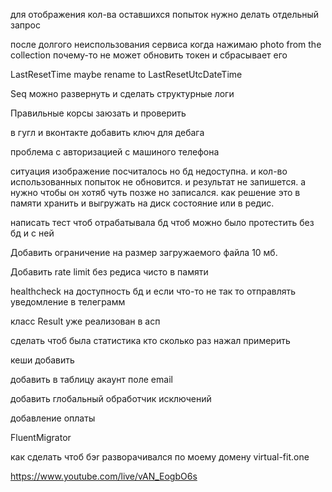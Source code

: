﻿для отображения кол-ва оставшихся попыток нужно делать отдельный запрос

после долгого неиспользования сервиса когда нажимаю photo from the collection почему-то не может обновить токен и сбрасывает его


LastResetTime maybe rename to LastResetUtcDateTime

Seq можно развернуть и сделать структурные логи

Правильные корсы заюзать и проверить

в гугл и вконтакте добавить ключ для дебага

проблема с авторизацией с машиного телефона

ситуация изображение посчиталось но бд недоступна. и кол-во использованных попыток не обновится. и результат не запишется.
а нужно чтобы он хотяб чуть позже но записался.
как решение это в памяти хранить и выгружать на диск состояние или в редис.

написать тест чтоб отрабатывала бд
чтоб можно было протестить без бд и с ней

Добавить ограничение на размер загружаемого файла 10 мб.

Добавить rate limit без редиса чисто в памяти

healthcheck на доступность бд и если что-то не так то отправлять уведомление в телеграмм

класс Result уже реализован в асп

сделать чтоб была статистика кто сколько раз нажал примерить

кеши добавить

добавить  в таблицу акаунт поле email

добавить глобальный обработчик исключений

добавление оплаты

FluentMigrator

как сделать чтоб бэr разворачивался по моему домену virtual-fit.one

https://www.youtube.com/live/vAN_EogbO6s